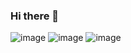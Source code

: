### Hi there 👋
![image](https://user-images.githubusercontent.com/94224520/204734890-e126a5c5-f85d-4dce-a85f-49481bb12905.png)
![image](https://user-images.githubusercontent.com/94224520/204734951-72dff6f5-0e11-46f8-9719-cdaa08257fd9.png)
![image](https://user-images.githubusercontent.com/94224520/204735947-f547ff6d-3693-46e0-9313-3fa3853547f8.png)


<!--
**Xant1/Xant1** is a ✨ _special_ ✨ repository because its `README.md` (this file) appears on your GitHub profile.

Here are some ideas to get you started:

- 🔭 I’m currently working on ...
- 🌱 I’m currently learning ...
- 👯 I’m looking to collaborate on ...
- 🤔 I’m looking for help with ...
- 💬 Ask me about ...
- 📫 How to reach me: ...
- 😄 Pronouns: ...
- ⚡ Fun fact: ...
-->
